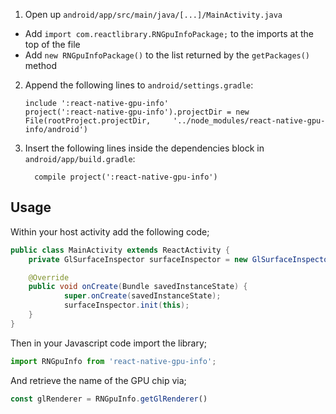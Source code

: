 
1. Open up `android/app/src/main/java/[...]/MainActivity.java`
  - Add `import com.reactlibrary.RNGpuInfoPackage;` to the imports at the top of the file
  - Add `new RNGpuInfoPackage()` to the list returned by the `getPackages()` method
2. Append the following lines to `android/settings.gradle`:
  	```
  	include ':react-native-gpu-info'
  	project(':react-native-gpu-info').projectDir = new File(rootProject.projectDir, 	'../node_modules/react-native-gpu-info/android')
  	```
3. Insert the following lines inside the dependencies block in `android/app/build.gradle`:
  	```
      compile project(':react-native-gpu-info')
  	```


## Usage
Within your host activity add the following code;

```java
public class MainActivity extends ReactActivity { 
	private GlSurfaceInspector surfaceInspector = new GlSurfaceInspector();

	@Override
	public void onCreate(Bundle savedInstanceState) {
			super.onCreate(savedInstanceState);
			surfaceInspector.init(this);
	}
}
```

Then in your Javascript code import the library;

```javascript
import RNGpuInfo from 'react-native-gpu-info';
```

And retrieve the name of the GPU chip via;

```javascript
const glRenderer = RNGpuInfo.getGlRenderer()
```
